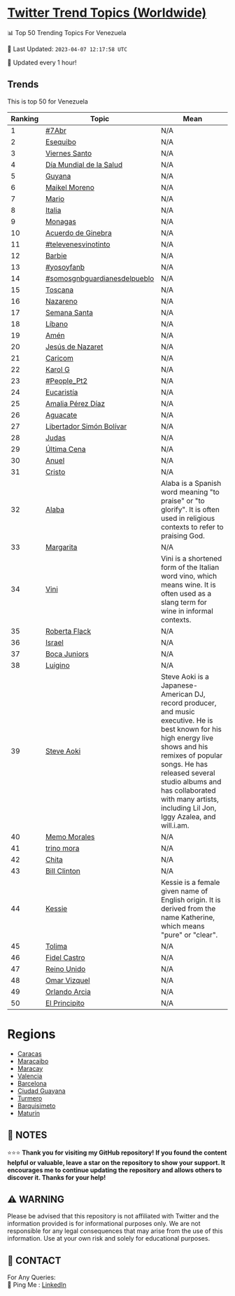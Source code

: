 [Twitter Trend Topics (Worldwide)](https://github.com/ErcinDedeoglu/Twitter-Trend-Topics)
==========


📊 Top 50 Trending Topics For Venezuela

📆 Last Updated: `2023-04-07 12:17:58 UTC`

🔧 Updated every 1 hour!


## Trends

This is top 50 for Venezuela

| Ranking | Topic | Mean |
| ------- | ------------ | ------------ |
| 1 | [#7Abr](http://twitter.com/search?q=%237Abr) | N/A |
| 2 | [Esequibo](http://twitter.com/search?q=Esequibo) | N/A |
| 3 | [Viernes Santo](http://twitter.com/search?q=Viernes+Santo) | N/A |
| 4 | [Día Mundial de la Salud](http://twitter.com/search?q=D%c3%ada+Mundial+de+la+Salud) | N/A |
| 5 | [Guyana](http://twitter.com/search?q=Guyana) | N/A |
| 6 | [Maikel Moreno](http://twitter.com/search?q=Maikel+Moreno) | N/A |
| 7 | [Mario](http://twitter.com/search?q=Mario) | N/A |
| 8 | [Italia](http://twitter.com/search?q=Italia) | N/A |
| 9 | [Monagas](http://twitter.com/search?q=Monagas) | N/A |
| 10 | [Acuerdo de Ginebra](http://twitter.com/search?q=Acuerdo+de+Ginebra) | N/A |
| 11 | [#televenesvinotinto](http://twitter.com/search?q=%23televenesvinotinto) | N/A |
| 12 | [Barbie](http://twitter.com/search?q=Barbie) | N/A |
| 13 | [#yosoyfanb](http://twitter.com/search?q=%23yosoyfanb) | N/A |
| 14 | [#somosgnbguardianesdelpueblo](http://twitter.com/search?q=%23somosgnbguardianesdelpueblo) | N/A |
| 15 | [Toscana](http://twitter.com/search?q=Toscana) | N/A |
| 16 | [Nazareno](http://twitter.com/search?q=Nazareno) | N/A |
| 17 | [Semana Santa](http://twitter.com/search?q=Semana+Santa) | N/A |
| 18 | [Líbano](http://twitter.com/search?q=L%c3%adbano) | N/A |
| 19 | [Amén](http://twitter.com/search?q=Am%c3%a9n) | N/A |
| 20 | [Jesús de Nazaret](http://twitter.com/search?q=Jes%c3%bas+de+Nazaret) | N/A |
| 21 | [Caricom](http://twitter.com/search?q=Caricom) | N/A |
| 22 | [Karol G](http://twitter.com/search?q=Karol+G) | N/A |
| 23 | [#People_Pt2](http://twitter.com/search?q=%23People_Pt2) | N/A |
| 24 | [Eucaristía](http://twitter.com/search?q=Eucarist%c3%ada) | N/A |
| 25 | [Amalia Pérez Díaz](http://twitter.com/search?q=Amalia+P%c3%a9rez+D%c3%adaz) | N/A |
| 26 | [Aguacate](http://twitter.com/search?q=Aguacate) | N/A |
| 27 | [Libertador Simón Bolívar](http://twitter.com/search?q=Libertador+Sim%c3%b3n+Bol%c3%advar) | N/A |
| 28 | [Judas](http://twitter.com/search?q=Judas) | N/A |
| 29 | [Última Cena](http://twitter.com/search?q=%c3%9altima+Cena) | N/A |
| 30 | [Anuel](http://twitter.com/search?q=Anuel) | N/A |
| 31 | [Cristo](http://twitter.com/search?q=Cristo) | N/A |
| 32 | [Alaba](http://twitter.com/search?q=Alaba) | Alaba is a Spanish word meaning "to praise" or "to glorify". It is often used in religious contexts to refer to praising God. |
| 33 | [Margarita](http://twitter.com/search?q=Margarita) | N/A |
| 34 | [Vini](http://twitter.com/search?q=Vini) | Vini is a shortened form of the Italian word vino, which means wine. It is often used as a slang term for wine in informal contexts. |
| 35 | [Roberta Flack](http://twitter.com/search?q=Roberta+Flack) | N/A |
| 36 | [Israel](http://twitter.com/search?q=Israel) | N/A |
| 37 | [Boca Juniors](http://twitter.com/search?q=Boca+Juniors) | N/A |
| 38 | [Luigino](http://twitter.com/search?q=Luigino) | N/A |
| 39 | [Steve Aoki](http://twitter.com/search?q=Steve+Aoki) | Steve Aoki is a Japanese-American DJ, record producer, and music executive. He is best known for his high energy live shows and his remixes of popular songs. He has released several studio albums and has collaborated with many artists, including Lil Jon, Iggy Azalea, and will.i.am. |
| 40 | [Memo Morales](http://twitter.com/search?q=Memo+Morales) | N/A |
| 41 | [trino mora](http://twitter.com/search?q=trino+mora) | N/A |
| 42 | [Chita](http://twitter.com/search?q=Chita) | N/A |
| 43 | [Bill Clinton](http://twitter.com/search?q=Bill+Clinton) | N/A |
| 44 | [Kessie](http://twitter.com/search?q=Kessie) | Kessie is a female given name of English origin. It is derived from the name Katherine, which means "pure" or "clear". |
| 45 | [Tolima](http://twitter.com/search?q=Tolima) | N/A |
| 46 | [Fidel Castro](http://twitter.com/search?q=Fidel+Castro) | N/A |
| 47 | [Reino Unido](http://twitter.com/search?q=Reino+Unido) | N/A |
| 48 | [Omar Vizquel](http://twitter.com/search?q=Omar+Vizquel) | N/A |
| 49 | [Orlando Arcia](http://twitter.com/search?q=Orlando+Arcia) | N/A |
| 50 | [El Principito](http://twitter.com/search?q=El+Principito) | N/A |



# Regions

* [Caracas](</Venezuela/Caracas.md>)
* [Maracaibo](</Venezuela/Maracaibo.md>)
* [Maracay](</Venezuela/Maracay.md>)
* [Valencia](</Venezuela/Valencia.md>)
* [Barcelona](</Venezuela/Barcelona.md>)
* [Ciudad Guayana](</Venezuela/Ciudad Guayana.md>)
* [Turmero](</Venezuela/Turmero.md>)
* [Barquisimeto](</Venezuela/Barquisimeto.md>)
* [Maturín](</Venezuela/Maturín.md>)



## 📝 NOTES

⭐⭐⭐ **Thank you for visiting my GitHub repository! If you found the content helpful or valuable, leave a star on the repository to show your support. It encourages me to continue updating the repository and allows others to discover it. Thanks for your help!**


## ⚠️ WARNING

Please be advised that this repository is not affiliated with Twitter and the information provided is for informational purposes only. We are not responsible for any legal consequences that may arise from the use of this information. Use at your own risk and solely for educational purposes.


## 📨 CONTACT

 For Any Queries:  
            🏓 Ping Me : [LinkedIn](https://www.linkedin.com/in/ercindedeoglu/)
